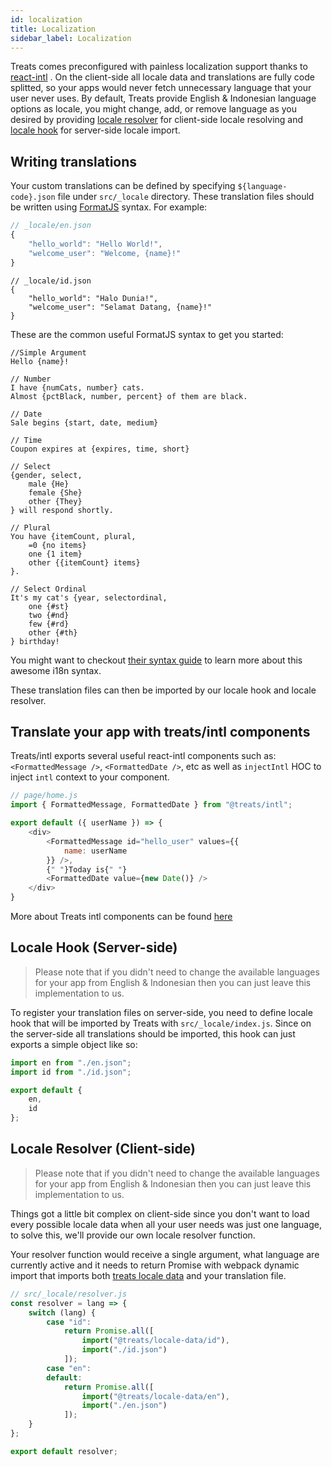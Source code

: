 ```yaml
---
id: localization
title: Localization
sidebar_label: Localization
---
```


Treats comes preconfigured with painless localization support thanks to [react-intl][react-intl]
. On the client-side all locale data and translations are fully code splitted, so your apps would never fetch unnecessary language that your user never uses. By default, Treats provide English & Indonesian language options as locale, you might change, add, or remove language as you desired by providing [locale resolver][locale-resolver] for client-side locale resolving and [locale hook][locale-hook] for server-side locale import.

## Writing translations
Your custom translations can be defined by specifying `${language-code}.json` file under `src/_locale` directory. These translation files should be written using [FormatJS][formatjs] syntax. For example:

```js
// _locale/en.json
{
    "hello_world": "Hello World!",
    "welcome_user": "Welcome, {name}!"
}
```
```
// _locale/id.json
{
    "hello_world": "Halo Dunia!",
    "welcome_user": "Selamat Datang, {name}!"
}
```

These are the common useful FormatJS syntax to get you started:
```
//Simple Argument
Hello {name}!

// Number
I have {numCats, number} cats.
Almost {pctBlack, number, percent} of them are black.

// Date
Sale begins {start, date, medium}

// Time
Coupon expires at {expires, time, short}

// Select
{gender, select,
    male {He}
    female {She}
    other {They}
} will respond shortly.

// Plural
You have {itemCount, plural,
    =0 {no items}
    one {1 item}
    other {{itemCount} items}
}.

// Select Ordinal
It's my cat's {year, selectordinal,
    one {#st}
    two {#nd}
    few {#rd}
    other {#th}
} birthday!
```

You might want to checkout [their syntax guide][formatjs-syntax] to learn more about this awesome i18n syntax.

These translation files can then be imported by our locale hook and locale resolver.

## Translate your app with treats/intl components
Treats/intl exports several useful react-intl components such as: `<FormattedMessage />`, `<FormattedDate />`, etc as well as `injectIntl` HOC to inject `intl` context to your component.

```js
// page/home.js
import { FormattedMessage, FormattedDate } from "@treats/intl";

export default ({ userName }) => {
    <div>
        <FormattedMessage id="hello_user" values={{
            name: userName
        }} />,
        {" "}Today is{" "}
        <FormattedDate value={new Date()} />
    </div>
}
```

More about Treats intl components can be found [here][api-reference-treats-intl]

## Locale Hook (Server-side)
> Please note that if you didn't need to change the available languages for your app from English & Indonesian then you can just leave this implementation to us.

To register your translation files on server-side, you need to define locale hook that will be imported by Treats with `src/_locale/index.js`. Since on the server-side all translations should be imported, this hook can just exports a simple object like so:

```js
import en from "./en.json";
import id from "./id.json";

export default {
    en,
    id
};
```

## Locale Resolver (Client-side)
> Please note that if you didn't need to change the available languages for your app from English & Indonesian then you can just leave this implementation to us.

Things got a little bit complex on client-side since you don't want to load every possible locale data when all your user needs was just one language, to solve this, we'll provide our own locale resolver function.

Your resolver function would receive a single argument, what language are currently active and it needs to return Promise with webpack dynamic import that imports both [treats locale data][api-reference-locale-data] and your translation file.

```js
// src/_locale/resolver.js
const resolver = lang => {
    switch (lang) {
        case "id":
            return Promise.all([
                import("@treats/locale-data/id"),
                import("./id.json")
            ]);
        case "en":
        default:
            return Promise.all([
                import("@treats/locale-data/en"),
                import("./en.json")
            ]);
    }
};

export default resolver;
```


[react-intl]: https://github.com/yahoo/react-intl
[locale-resolver]: #locale-resolver
[locale-hook]: #locale-hook
[formatjs]: https://formatjs.io
[formatjs-syntax]: https://formatjs.io/guides/message-syntax/
[api-reference-treats-intl]: ../api-reference/intl.html
[api-reference-locale-data]: ../api-reference/locale-data.html
